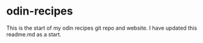 # odin-recipes
This is the start of my odin recipes git repo and website. I have updated this readme.md as a start.